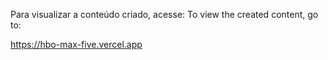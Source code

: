 Para visualizar a conteúdo criado, acesse:
To view the created content, go to:

https://hbo-max-five.vercel.app

